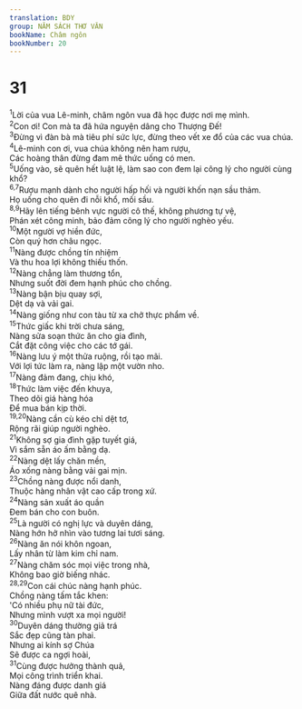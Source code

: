 ```yaml
---
translation: BDY
group: NĂM SÁCH THƠ VĂN
bookName: Châm ngôn 
bookNumber: 20
---
```


<div class="title"><h1>31</h1></div>
<span class="verse ch_31_1"><sup>1</sup>Lời của vua Lê-minh, châm ngôn vua đã học được nơi mẹ mình.<br/></span>
<span class="verse ch_31_2"><sup>2</sup>Con ơi! Con mà ta đã hứa nguyện dâng cho Thượng Đế!<br/></span>
<span class="verse ch_31_3"><sup>3</sup>Đừng vì đàn bà mà tiêu phí sức lực, đừng theo vết xe đổ của các vua chúa.<br/></span>
<span class="verse ch_31_4"><sup>4</sup>Lê-minh con ơi, vua chúa không nên ham rượu,<br/>Các hoàng thân đừng đam mê thức uống có men.<br/></span>
<span class="verse ch_31_5"><sup>5</sup>Uống vào, sẽ quên hết luật lệ, làm sao con đem lại công lý cho người cùng khổ?<br/></span>
<span class="verse ch_31_6 ch_31_7"><sup>6,7</sup>Rượu mạnh dành cho người hấp hối và người khốn nạn sầu thảm.<br/>Họ uống cho quên đi nỗi khổ, mối sầu.<br/></span>
<span class="verse ch_31_8 ch_31_9"><sup>8,9</sup>Hãy lên tiếng bênh vực người cô thế, không phương tự vệ,<br/>Phán xét công minh, bảo đảm công lý cho người nghèo yếu.<br/></span>
<span class="verse ch_31_10"><sup>10</sup>Một người vợ hiền đức,<br/>Còn quý hơn châu ngọc.<br/></span>
<span class="verse ch_31_11"><sup>11</sup>Nàng được chồng tín nhiệm<br/>Và thu hoa lợi không thiếu thốn.<br/></span>
<span class="verse ch_31_12"><sup>12</sup>Nàng chẳng làm thương tổn,<br/>Nhưng suốt đời đem hạnh phúc cho chồng.<br/></span>
<span class="verse ch_31_13"><sup>13</sup>Nàng bận bịu quay sợi,<br/>Dệt dạ và vải gai.<br/></span>
<span class="verse ch_31_14"><sup>14</sup>Nàng giống như con tàu từ xa chở thực phẩm về.<br/></span>
<span class="verse ch_31_15"><sup>15</sup>Thức giấc khi trời chưa sáng,<br/>Nàng sửa soạn thức ăn cho gia đình,<br/>Cắt đặt công việc cho các tớ gái.<br/></span>
<span class="verse ch_31_16"><sup>16</sup>Nàng lưu ý một thửa ruộng, rồi tạo mãi.<br/>Với lợi tức làm ra, nàng lập một vườn nho.<br/></span>
<span class="verse ch_31_17"><sup>17</sup>Nàng đảm đang, chịu khó,<br/></span>
<span class="verse ch_31_18"><sup>18</sup>Thức làm việc đến khuya,<br/>Theo dõi giá hàng hóa<br/>Để mua bán kịp thời.<br/></span>
<span class="verse ch_31_19 ch_31_20"><sup>19,20</sup>Nàng cần cù kéo chỉ dệt tơ,<br/>Rộng rãi giúp người nghèo.<br/></span>
<span class="verse ch_31_21"><sup>21</sup>Không sợ gia đình gặp tuyết giá,<br/>Vì sắm sẵn áo ấm bằng dạ.<br/></span>
<span class="verse ch_31_22"><sup>22</sup>Nàng dệt lấy chăn mền,<br/>Áo xống nàng bằng vải gai mịn.<br/></span>
<span class="verse ch_31_23"><sup>23</sup>Chồng nàng được nổi danh,<br/>Thuộc hàng nhân vật cao cấp trong xứ.<br/></span>
<span class="verse ch_31_24"><sup>24</sup>Nàng sản xuất áo quần<br/>Đem bán cho con buôn.<br/></span>
<span class="verse ch_31_25"><sup>25</sup>Là người có nghị lực và duyên dáng,<br/>Nàng hớn hở nhìn vào tương lai tươi sáng.<br/></span>
<span class="verse ch_31_26"><sup>26</sup>Nàng ăn nói khôn ngoan,<br/>Lấy nhân từ làm kim chỉ nam.<br/></span>
<span class="verse ch_31_27"><sup>27</sup>Nàng chăm sóc mọi việc trong nhà,<br/>Không bao giờ biếng nhác.<br/></span>
<span class="verse ch_31_28 ch_31_29"><sup>28,29</sup>Con cái chúc nàng hạnh phúc.<br/>Chồng nàng tấm tắc khen:<br/>&#39;Có nhiều phụ nữ tài đức,<br/>Nhưng mình vượt xa mọi người!<br/></span>
<span class="verse ch_31_30"><sup>30</sup>Duyên dáng thường giả trá<br/>Sắc đẹp cũng tàn phai.<br/>Nhưng ai kính sợ Chúa<br/>Sẽ được ca ngợi hoài,<br/></span>
<span class="verse ch_31_31"><sup>31</sup>Cùng được hưởng thành quả,<br/>Mọi công trình triển khai.<br/>Nàng đáng được danh giá<br/>Giữa đất nước quê nhà.</span>
